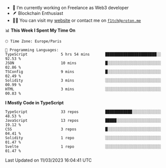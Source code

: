 - 🔭 I’m currently working on Freelance as Web3 developer
- 🪶 Blockchain Enthusiast
- 👨‍💻 You can visit my [website](https://f1tch.xyz) or contact me on [`f1tch@proton.me`](mailto:f1tch@proton.me)

<!--START_SECTION:waka-->
📊 **This Week I Spent My Time On** 

```text
🕑︎ Time Zone: Europe/Paris

💬 Programming Languages: 
TypeScript               5 hrs 54 mins       ███████████████████████░░   92.53 % 
JSON                     10 mins             █░░░░░░░░░░░░░░░░░░░░░░░░   02.86 % 
TSConfig                 9 mins              █░░░░░░░░░░░░░░░░░░░░░░░░   02.49 % 
Solidity                 3 mins              ░░░░░░░░░░░░░░░░░░░░░░░░░   00.99 % 
HTML                     3 mins              ░░░░░░░░░░░░░░░░░░░░░░░░░   00.83 % 
```

**I Mostly Code in TypeScript** 

```text
TypeScript               33 repos            ████████████░░░░░░░░░░░░░   48.53 % 
JavaScript               13 repos            █████░░░░░░░░░░░░░░░░░░░░   19.12 % 
CSS                      3 repos             █░░░░░░░░░░░░░░░░░░░░░░░░   04.41 % 
Solidity                 1 repo              ░░░░░░░░░░░░░░░░░░░░░░░░░   01.47 % 
Svelte                   1 repo              ░░░░░░░░░░░░░░░░░░░░░░░░░   01.47 % 
```




 Last Updated on 11/03/2023 16:04:41 UTC
<!--END_SECTION:waka-->
